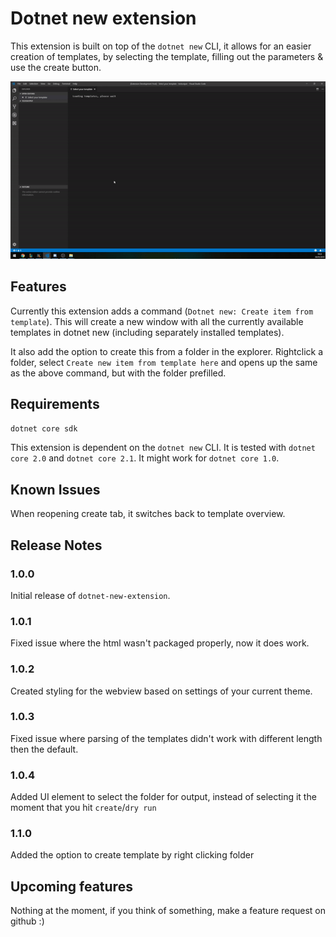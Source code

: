 # Dotnet new extension

This extension is built on top of the `dotnet new` CLI, it allows for an easier creation of templates, by selecting the template, filling out the parameters & use the create button.

![extension gif](./extension.gif)

## Features

Currently this extension adds a command (`Dotnet new: Create item from template`). This will create a new window with all the currently available templates in dotnet new (including separately installed templates).

It also add the option to create this from a folder in the explorer. Rightclick a folder, select `Create new item from template here` and opens up the same as the above command, but with the folder prefilled.

## Requirements

`dotnet core sdk`

This extension is dependent on the `dotnet new` CLI. It is tested with `dotnet core 2.0` and `dotnet core 2.1`. It might work for `dotnet core 1.0`.

## Known Issues

When reopening create tab, it switches back to template overview.

## Release Notes


### 1.0.0

Initial release of `dotnet-new-extension`.

### 1.0.1

Fixed issue where the html wasn't packaged properly, now it does work.

### 1.0.2

Created styling for the webview based on settings of your current theme.

### 1.0.3

Fixed issue where parsing of the templates didn't work with different length then the default.

### 1.0.4

Added UI element to select the folder for output, instead of selecting it the moment that you hit `create`/`dry run`

### 1.1.0

Added the option to create template by right clicking folder

## Upcoming features

Nothing at the moment, if you think of something, make a feature request on github :)